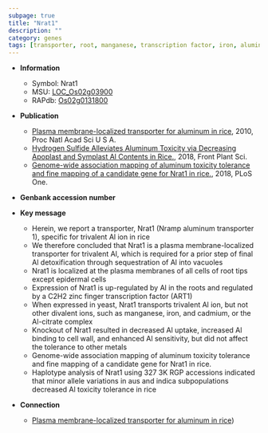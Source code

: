```yaml
---
subpage: true
title: "Nrat1"
description: ""
category: genes
tags: [transporter, root, manganese, transcription factor, iron, aluminum, cell wall, cadmium, tolerance]
---
```


* **Information**  
    + Symbol: Nrat1  
    + MSU: [LOC_Os02g03900](http://rice.plantbiology.msu.edu/cgi-bin/ORF_infopage.cgi?orf=LOC_Os02g03900)  
    + RAPdb: [Os02g0131800](http://rapdb.dna.affrc.go.jp/viewer/gbrowse_details/irgsp1?name=Os02g0131800)  

* **Publication**  
    + [Plasma membrane-localized transporter for aluminum in rice](http://www.ncbi.nlm.nih.gov/pubmed?term=Plasma+membrane-localized+transporter+for+aluminum+in+rice%5BTitle%5D), 2010, Proc Natl Acad Sci U S A.
    + [Hydrogen Sulfide Alleviates Aluminum Toxicity via Decreasing Apoplast and Symplast Al Contents in Rice.](http://www.ncbi.nlm.nih.gov/pubmed?term=Hydrogen+Sulfide+Alleviates+Aluminum+Toxicity+via+Decreasing+Apoplast+and+Symplast+Al+Contents+in+Rice.%5BTitle%5D), 2018, Front Plant Sci.
    + [Genome-wide association mapping of aluminum toxicity tolerance and fine mapping of a candidate gene for Nrat1 in rice.](http://www.ncbi.nlm.nih.gov/pubmed?term=Genome-wide+association+mapping+of+aluminum+toxicity+tolerance+and+fine+mapping+of+a+candidate+gene+for+Nrat1+in+rice.%5BTitle%5D), 2018, PLoS One.

* **Genbank accession number**  

* **Key message**  
    + Herein, we report a transporter, Nrat1 (Nramp aluminum transporter 1), specific for trivalent Al ion in rice
    + We therefore concluded that Nrat1 is a plasma membrane-localized transporter for trivalent Al, which is required for a prior step of final Al detoxification through sequestration of Al into vacuoles
    + Nrat1 is localized at the plasma membranes of all cells of root tips except epidermal cells
    + Expression of Nrat1 is up-regulated by Al in the roots and regulated by a C2H2 zinc finger transcription factor (ART1)
    + When expressed in yeast, Nrat1 transports trivalent Al ion, but not other divalent ions, such as manganese, iron, and cadmium, or the Al-citrate complex
    + Knockout of Nrat1 resulted in decreased Al uptake, increased Al binding to cell wall, and enhanced Al sensitivity, but did not affect the tolerance to other metals
    + Genome-wide association mapping of aluminum toxicity tolerance and fine mapping of a candidate gene for Nrat1 in rice.
    + Haplotype analysis of Nrat1 using 327 3K RGP accessions indicated that minor allele variations in aus and indica subpopulations decreased Al toxicity tolerance in rice

* **Connection**  
    + [Plasma membrane-localized transporter for aluminum in rice](ART1))



